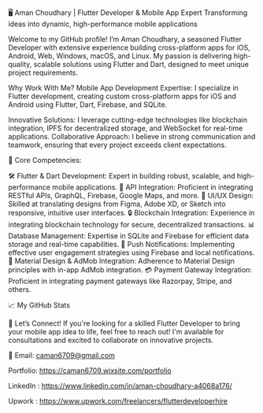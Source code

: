 🖥️ Aman Choudhary | Flutter Developer & Mobile App Expert
Transforming ideas into dynamic, high-performance mobile applications

Welcome to my GitHub profile! I’m Aman Choudhary, a seasoned Flutter Developer with extensive experience building cross-platform apps for iOS, Android, Web, Windows, macOS, and Linux. My passion is delivering high-quality, scalable solutions using Flutter and Dart, designed to meet unique project requirements.

Why Work With Me?
Mobile App Development Expertise: I specialize in Flutter development, creating custom cross-platform apps for iOS and Android using Flutter, Dart, Firebase, and SQLite.

Innovative Solutions: I leverage cutting-edge technologies like blockchain integration, IPFS for decentralized storage, and WebSocket for real-time applications.
Collaborative Approach: I believe in strong communication and teamwork, ensuring that every project exceeds client expectations.

🌟 Core Competencies:

🛠️ Flutter & Dart Development: Expert in building robust, scalable, and high-performance mobile applications.
🔗 API Integration: Proficient in integrating RESTful APIs, GraphQL, Firebase, Google Maps, and more.
🎨 UI/UX Design: Skilled at translating designs from Figma, Adobe XD, or Sketch into responsive, intuitive user interfaces.
🔒 Blockchain Integration: Experience in integrating blockchain technology for secure, decentralized transactions.
📊 Database Management: Expertise in SQLite and Firebase for efficient data storage and real-time capabilities.
📲 Push Notifications: Implementing effective user engagement strategies using Firebase and local notifications.
📏 Material Design & AdMob Integration: Adherence to Material Design principles with in-app AdMob integration.
💳 Payment Gateway Integration: Proficient in integrating payment gateways like Razorpay, Stripe, and others.

📈 My GitHub Stats

💼 Let’s Connect!
If you're looking for a skilled Flutter Developer to bring your mobile app idea to life, feel free to reach out! I'm available for consultations and excited to collaborate on innovative projects.

📧 Email: caman6709@gmail.com

Portfolio: https://caman6709.wixsite.com/portfolio    

LinkedIn : https://www.linkedin.com/in/aman-choudhary-a4068a176/

Upwork : https://www.upwork.com/freelancers/flutterdeveloperhire  
